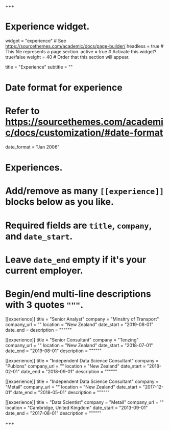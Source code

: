 +++
# Experience widget.
widget = "experience"  # See https://sourcethemes.com/academic/docs/page-builder/
headless = true  # This file represents a page section.
active = true  # Activate this widget? true/false
weight = 40  # Order that this section will appear.

title = "Experience"
subtitle = ""

# Date format for experience
#   Refer to https://sourcethemes.com/academic/docs/customization/#date-format
date_format = "Jan 2006"

# Experiences.
#   Add/remove as many `[[experience]]` blocks below as you like.
#   Required fields are `title`, `company`, and `date_start`.
#   Leave `date_end` empty if it's your current employer.
#   Begin/end multi-line descriptions with 3 quotes `"""`.

[[experience]]
  title = "Senior Analyst"
  company = "Minsitry of Transport"
  company_url = ""
  location = "New Zealand"
  date_start = "2019-08-01"
  date_end = 
  description = """"""

[[experience]]
  title = "Senior Consultant"
  company = "Tenzing"
  company_url = ""
  location = "New Zealand"
  date_start = "2018-07-01"
  date_end = "2019-08-01"
  description = """"""

[[experience]]
  title = "Independent Data Science Consultant"
  company = "Publons"
  company_url = ""
  location = "New Zealand"
  date_start = "2018-02-01"
  date_end = "2018-09-01"
  description = """"""

[[experience]]
  title = "Independent Data Science Consultant"
  company = "Metail"
  company_url = ""
  location = "New Zealand"
  date_start = "2017-12-01"
  date_end = "2018-05-01"
  description = """"""

[[experience]]
  title = "Data Scientist"
  company = "Metail"
  company_url = ""
  location = "Cambridge, United Kingdom"
  date_start = "2013-09-01"
  date_end = "2017-08-01"
  description = """"""

+++
